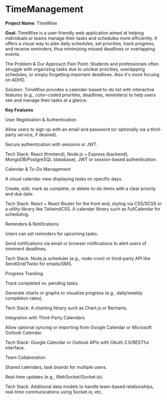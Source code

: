 # TimeManagement


**Project Name:** TimeWise

**Goal:**
TimeWise is a user-friendly web application aimed at helping individuals or teams manage their tasks and schedules more efficiently. It offers a visual way to plan daily schedules, set priorities, track progress, and receive reminders, thus minimizing missed deadlines or overlapping events.

The Problem & Our Approach
Pain Point: Students and professionals often struggle with organizing tasks due to unclear priorities, overlapping schedules, or simply forgetting important deadlines. Also it's more focuing on ADHD.

Solution: TimeWise provides a calendar-based to-do list with interactive features (e.g., color-coded priorities, deadlines, reminders) to help users see and manage their tasks at a glance.

**Key Features**

  User Registration & Authentication

Allow users to sign up with an email and password (or optionally via a third-party service, if desired).

Secure authentication with sessions or JWT.

Tech Stack: React (frontend), Node.js + Express (backend), MongoDB/PostgreSQL (database), JWT or session-based authentication.

  Calendar & To-Do Management

A visual calendar view displaying tasks on specific days.

Create, edit, mark as complete, or delete to-do items with a clear priority and due date.

Tech Stack: React + React Router for the front end, styling via CSS/SCSS or a utility library like TailwindCSS. A calendar library such as FullCalendar for scheduling.

  Reminders & Notifications

Users can set reminders for upcoming tasks.

Send notifications via email or browser notifications to alert users of imminent deadlines.

Tech Stack: Node.js scheduler (e.g., node-cron) or third-party API like SendGrid/Twilio for emails/SMS.

  Progress Tracking

Track completed vs. pending tasks.

Generate charts or graphs to visualize progress (e.g., daily/weekly completion rates).

Tech Stack: A charting library such as Chart.js or Recharts.

  Integration with Third-Party Calendars

Allow optional syncing or importing from Google Calendar or Microsoft Outlook Calendar.

Tech Stack: Google Calendar or Outlook APIs with OAuth 2.0/RESTful interface.

  Team Collaboration

Shared calendars, task boards for multiple users.

Real-time updates (e.g., WebSocket/Socket.io).

Tech Stack: Additional data models to handle team-based relationships, real-time communications using Socket.io, etc.
